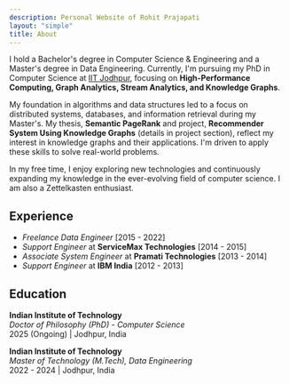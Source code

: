 ```yaml
---
description: Personal Website of Rohit Prajapati
layout: "simple"
title: About
---
```


I hold a Bachelor's degree in Computer Science & Engineering and a Master's degree in Data Engineering. Currently, I'm pursuing my PhD in Computer Science at [IIT Jodhpur](https://iitj.ac.in/), focusing on **High-Performance Computing, Graph Analytics, Stream Analytics, and Knowledge Graphs**.

My foundation in algorithms and data structures led to a focus on distributed systems, databases, and information retrieval during my Master's. My thesis, **Semantic PageRank** and project, **Recommender System Using Knowledge Graphs** (details in project section), reflect my interest in knowledge graphs and their applications. I'm driven to apply these skills to solve real-world problems.

In my free time, I enjoy exploring new technologies and continuously expanding my knowledge in the ever-evolving field of computer science. I am also a Zettelkasten enthusiast.

## Experience

- *Freelance Data Engineer* [2015 - 2022]
- *Support Engineer* at **ServiceMax Technologies** [2014 - 2015]
- *Associate System Engineer* at **Pramati Technologies** [2013 - 2014]
- *Support Engineer* at **IBM India** [2012 - 2013]

## Education

**Indian Institute of Technology** \
*Doctor of Philosophy (PhD) - Computer Science* \
2025 (Ongoing) | Jodhpur, India

**Indian Institute of Technology** \
*Master of Technology (M.Tech), Data Engineering* \
2022 - 2024 | Jodhpur, India
